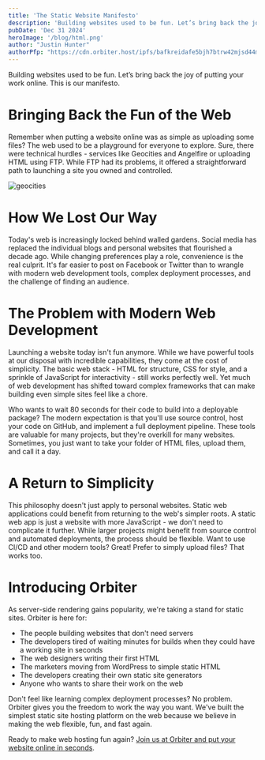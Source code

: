 ```yaml
---
title: 'The Static Website Manifesto'
description: 'Building websites used to be fun. Let’s bring back the joy of putting your work online. This is our manifesto.'
pubDate: 'Dec 31 2024'
heroImage: '/blog/html.png'
author: "Justin Hunter"
authorPfp: "https://cdn.orbiter.host/ipfs/bafkreidafe5bjh7btrw42mjsd44mfkq5zamonfgxr2p5dlatwod66ltjxq"
---
```

Building websites used to be fun. Let’s bring back the joy of putting your work online. This is our manifesto.

# Bringing Back the Fun of the Web

Remember when putting a website online was as simple as uploading some files? The web used to be a playground for everyone to explore. Sure, there were technical hurdles - services like Geocities and Angelfire or uploading HTML using FTP. While FTP had its problems, it offered a straightforward path to launching a site you owned and controlled.

![geocities](https://justin.mypinata.cloud/ipfs/bafybeiauysgtctw2vl56zzsigcamw7g2qet64o73msxqtyv7kuuh4b64bm)

# How We Lost Our Way

Today's web is increasingly locked behind walled gardens. Social media has replaced the individual blogs and personal websites that flourished a decade ago. While changing preferences play a role, convenience is the real culprit. It's far easier to post on Facebook or Twitter than to wrangle with modern web development tools, complex deployment processes, and the challenge of finding an audience.

# The Problem with Modern Web Development

Launching a website today isn't fun anymore. While we have powerful tools at our disposal with incredible capabilities, they come at the cost of simplicity. The basic web stack - HTML for structure, CSS for style, and a sprinkle of JavaScript for interactivity - still works perfectly well. Yet much of web development has shifted toward complex frameworks that can make building even simple sites feel like a chore.

Who wants to wait 80 seconds for their code to build into a deployable package? The modern expectation is that you'll use source control, host your code on GitHub, and implement a full deployment pipeline. These tools are valuable for many projects, but they're overkill for many websites. Sometimes, you just want to take your folder of HTML files, upload them, and call it a day.

# A Return to Simplicity

This philosophy doesn't just apply to personal websites. Static web applications could benefit from returning to the web's simpler roots. A static web app is just a website with more JavaScript - we don't need to complicate it further. While larger projects might benefit from source control and automated deployments, the process should be flexible. Want to use CI/CD and other modern tools? Great! Prefer to simply upload files? That works too.

# Introducing Orbiter

As server-side rendering gains popularity, we're taking a stand for static sites. Orbiter is here for:

*   The people building websites that don't need servers
*   The developers tired of waiting minutes for builds when they could have a working site in seconds
*   The web designers writing their first HTML
*   The marketers moving from WordPress to simple static HTML
*   The developers creating their own static site generators
*   Anyone who wants to share their work on the web

Don't feel like learning complex deployment processes? No problem. Orbiter gives you the freedom to work the way you want. We've built the simplest static site hosting platform on the web because we believe in making the web flexible, fun, and fast again.

Ready to make web hosting fun again? [Join us at Orbiter and put your website online in seconds](https://app.orbiter.host?ref=blog).
